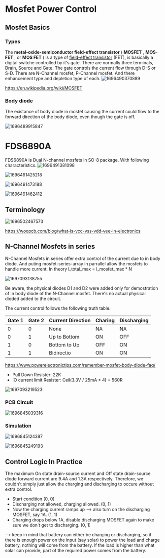 # Mosfet Power Control

## Mosfet Basics

### Types

The **metal-oxide-semiconductor field-effect transistor** ( **MOSFET** ,  **MOS-FET** , or  **MOS FET** ) is a type of [field-effect transistor](https://en.wikipedia.org/wiki/Field-effect_transistor "Field-effect transistor") (FET), is basically a digital switche controlled by it's gate. There are normally three terminals, Drain, Source and Gate. The gate controls the current flow through D-S or S-D. There are N-Channel mosfet, P-Channel mosfet. And there enhancement type and depletion type of each.
![1696490370889](image/README/1696490370889.png)

https://en.wikipedia.org/wiki/MOSFET

### Body diode

The existance of body diode in mosfet causing the current could flow to the forward direction of the body diode, even though the gate is off.

![1696489915847](image/README/1696489915847.png)

# FDS6890A

FDS6890A is Dual N-channel mosfets in SO-8 package. With following characteristics.
![1696491381098](image/README/1696491381098.png)

![1696491425218](image/README/1696491425218.png)

![1696491473188](image/README/1696491473188.png)

![1696491462412](image/README/1696491462412.png)

## Terminology

![1696502467573](image/README/1696502467573.png)

https://woopcb.com/blog/what-is-vcc-vss-vdd-vee-in-electronics

## N-Channel Mosfets in series

N-Channel Mosfets in series offer extra control of the current due to in body diode. And puting mosfet-series-array in parrallel allow the mosfets to handle more current. In theory I_total_max = I_mosfet_max * N

![1697093138755](image/README/1697093138755.png)

Be aware, the physical diodes D1 and D2 were added only for demostration of in body diode of the N-Channel mosfet. There's no actual physical dioded added to the circuit.

The current control follows the following truth table.

| Gate 1 | Gate 2 | Current Direction | Charing | Discharging |
| ------ | ------ | ----------------- | ------- | ----------- |
| 0      | 0      | None              | NA      | NA          |
| 0      | 1      | Up to Bottom      | ON      | OFF         |
| 1      | 0      | Bottom to Up      | OFF     | ON          |
| 1      | 1      | Bidirectio        | ON      | ON          |

https://www.powerelectronictips.com/remember-mosfet-body-diode-faq/

* Pull Down Resister: 22K
* IO current limit Resister: Ceil(3.3V / 25mA * 4) = 560R

![1697093219523](image/README/1697093219523.png)
### PCB Circuit

![1696845039316](image/README/1696845039316.png)

### Simulation

![1696845124387](image/README/1696845124387.png)

![1696845249193](image/README/1696845249193.png)

## Control Logic In Practice

The maximum On state drain-source current and Off state drain-source diode forward current are 9.4A and 1.3A respectively. Therefore, we couldn't simply just allow the charging and discharging to occure without extra control.

- Start condition (0, 0)
- Discharging not allowed, charging allowed. (0, 1)
- Now the charging current ramps up --> also turn on the discharging MOSFET, say 1A. (1, 1)
- Charging drops below 1A, disable discharging MOSFET again to make sure we don't get to discharging. (0, 1)

--> keep in mind that
battery can either be charging or discharging, so if there is enough
power on the input (say solar) to power the load and charge battery,
nothing will come from the battery. If the load is higher than what
solar can provide, part of the required power comes from the battery.
